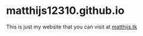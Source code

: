 # matthijs12310.github.io

This is just my website that you can visit at [matthijs.tk](https://matthijs.tk)
